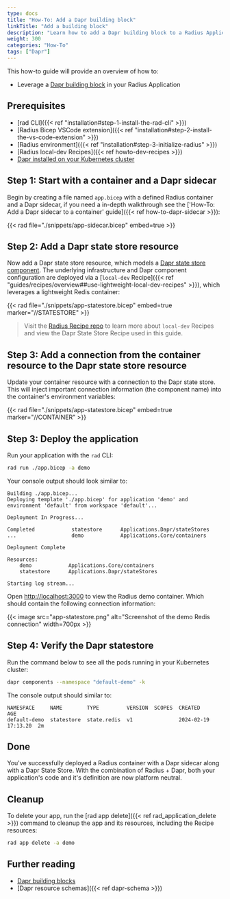 ```yaml
---
type: docs
title: "How-To: Add a Dapr building block"
linkTitle: "Add a building block"
description: "Learn how to add a Dapr building block to a Radius Application"
weight: 300
categories: "How-To"
tags: ["Dapr"]
---
```


This how-to guide will provide an overview of how to:

- Leverage a [Dapr building block](https://docs.dapr.io/developing-applications/building-blocks/) in your Radius Application

## Prerequisites

- [rad CLI]({{< ref "installation#step-1-install-the-rad-cli" >}})
- [Radius Bicep VSCode extension]({{< ref "installation#step-2-install-the-vs-code-extension" >}})
- [Radius environment]({{< ref "installation#step-3-initialize-radius" >}})
- [Radius local-dev Recipes]({{< ref howto-dev-recipes >}})
- [Dapr installed on your Kubernetes cluster](https://docs.dapr.io/operations/hosting/kubernetes/kubernetes-deploy/)

## Step 1: Start with a container and a Dapr sidecar

Begin by creating a file named `app.bicep` with a defined Radius container and a Dapr sidecar, if you need a in-depth walkthrough see the ['How-To: Add a Dapr sidecar to a container' guide]({{< ref how-to-dapr-sidecar >}}):

{{< rad file="./snippets/app-sidecar.bicep" embed=true >}}

## Step 2: Add a Dapr state store resource

Now add a Dapr state store resource, which models a [Dapr state store component](https://docs.dapr.io/developing-applications/building-blocks/state-management/state-management-overview/). The underlying infrastructure and Dapr component configuration are deployed via a [`local-dev` Recipe]({{< ref "guides/recipes/overview##use-lightweight-local-dev-recipes" >}}), which leverages a lightweight Redis container:

{{< rad file="./snippets/app-statestore.bicep" embed=true marker="//STATESTORE" >}}

> Visit the [Radius Recipe repo](https://github.com/radius-project/recipes/blob/main/local-dev/statestores.bicep) to learn more about `local-dev` Recipes and view the Dapr State Store Recipe used in this guide.

## Step 3: Add a connection from the container resource to the Dapr state store resource

Update your container resource with a connection to the Dapr state store. This will inject important connection information (the component name) into the container's environment variables:

{{< rad file="./snippets/app-statestore.bicep" embed=true marker="//CONTAINER" >}}
## Step 3: Deploy the application

Run your application with the `rad` CLI:

```bash
rad run ./app.bicep -a demo
```

Your console output should look similar to:

```
Building ./app.bicep...
Deploying template './app.bicep' for application 'demo' and environment 'default' from workspace 'default'...

Deployment In Progress... 

Completed            statestore      Applications.Dapr/stateStores
...                  demo            Applications.Core/containers

Deployment Complete

Resources:
    demo            Applications.Core/containers
    statestore      Applications.Dapr/stateStores

Starting log stream...
```

Open [http://localhost:3000](http://localhost:3000) to view the Radius demo container. Which should contain the following connection information:

{{< image src="app-statestore.png" alt="Screenshot of the demo Redis connection" width=700px >}}
## Step 4: Verify the Dapr statestore

Run the command below to see all the pods running in your Kubernetes cluster:

```bash
dapr components --namespace "default-demo" -k
```

The console output should similar to:

```
NAMESPACE     NAME        TYPE         VERSION  SCOPES  CREATED              AGE  
default-demo  statestore  state.redis  v1               2024-02-19 17:13.20  2m   
```

## Done

You've successfully deployed a Radius container with a Dapr sidecar along with a Dapr State Store. With the combination of Radius + Dapr, both your application's code and it's definition are now platform neutral.

## Cleanup

To delete your app, run the [rad app delete]({{< ref rad_application_delete >}}) command to cleanup the app and its resources, including the Recipe resources:

```bash
rad app delete -a demo
```

## Further reading

- [Dapr building blocks](https://docs.dapr.io/concepts/building-blocks-concept/)
- [Dapr resource schemas]({{< ref dapr-schema >}})

